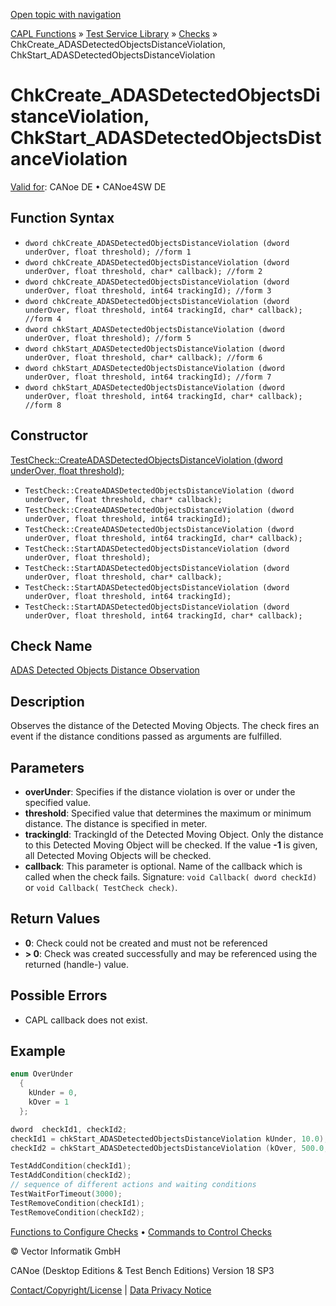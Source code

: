 [Open topic with navigation](../../../../../CANoeDEFamily.htm#Topics/CAPLFunctions/Test/Functions/CAPLfunctionChkCreateADASDetectedObjectsDistanceViolation.md)

[CAPL Functions](../../CAPLfunctions.md) » [Test Service Library](../CAPLfunctionsTSLOverview.md) » [Checks](../CAPLfunctionsTSLCheckOverview.md) » ChkCreate_ADASDetectedObjectsDistanceViolation, ChkStart_ADASDetectedObjectsDistanceViolation

# ChkCreate_ADASDetectedObjectsDistanceViolation, ChkStart_ADASDetectedObjectsDistanceViolation

[Valid for](../../../Shared/FeatureAvailability.md):  CANoe DE • CANoe4SW DE

## Function Syntax

- `dword chkCreate_ADASDetectedObjectsDistanceViolation (dword underOver, float threshold); //form 1`
- `dword chkCreate_ADASDetectedObjectsDistanceViolation (dword underOver, float threshold, char* callback); //form 2`
- `dword chkCreate_ADASDetectedObjectsDistanceViolation (dword underOver, float threshold, int64 trackingId); //form 3`
- `dword chkCreate_ADASDetectedObjectsDistanceViolation (dword underOver, float threshold, int64 trackingId, char* callback); //form 4`
- `dword chkStart_ADASDetectedObjectsDistanceViolation (dword underOver, float threshold); //form 5`
- `dword chkStart_ADASDetectedObjectsDistanceViolation (dword underOver, float threshold, char* callback); //form 6`
- `dword chkStart_ADASDetectedObjectsDistanceViolation (dword underOver, float threshold, int64 trackingId); //form 7`
- `dword chkStart_ADASDetectedObjectsDistanceViolation (dword underOver, float threshold, int64 trackingId, char* callback); //form 8`

## Constructor

[TestCheck::CreateADASDetectedObjectsDistanceViolation (dword underOver, float threshold);](../../../Shared/CAPL/General/ClassesAndObjects.md)

- `TestCheck::CreateADASDetectedObjectsDistanceViolation (dword underOver, float threshold, char* callback);`
- `TestCheck::CreateADASDetectedObjectsDistanceViolation (dword underOver, float threshold, int64 trackingId);`
- `TestCheck::CreateADASDetectedObjectsDistanceViolation (dword underOver, float threshold, int64 trackingId, char* callback);`
- `TestCheck::StartADASDetectedObjectsDistanceViolation (dword underOver, float threshold);`
- `TestCheck::StartADASDetectedObjectsDistanceViolation (dword underOver, float threshold, char* callback);`
- `TestCheck::StartADASDetectedObjectsDistanceViolation (dword underOver, float threshold, int64 trackingId);`
- `TestCheck::StartADASDetectedObjectsDistanceViolation (dword underOver, float threshold, int64 trackingId, char* callback);`

## Check Name

[ADAS Detected Objects Distance Observation](../../../TestCommands/CheckDescriptions/CDADASDetObjDistanceObservation.md)

## Description

Observes the distance of the Detected Moving Objects. The check fires an event if the distance conditions passed as arguments are fulfilled.

## Parameters

- **overUnder**: Specifies if the distance violation is over or under the specified value.
- **threshold**: Specified value that determines the maximum or minimum distance. The distance is specified in meter.
- **trackingId**: TrackingId of the Detected Moving Object. Only the distance to this Detected Moving Object will be checked. If the value **-1** is given, all Detected Moving Objects will be checked.
- **callback**: This parameter is optional. Name of the callback which is called when the check fails. Signature: `void Callback( dword checkId)` or `void Callback( TestCheck check)`.

## Return Values

- **0**: Check could not be created and must not be referenced
- **> 0**: Check was created successfully and may be referenced using the returned (handle-) value.

## Possible Errors

- CAPL callback does not exist.

## Example

```c
enum OverUnder
  {
    kUnder = 0,
    kOver = 1
  };

dword  checkId1, checkId2;
checkId1 = chkStart_ADASDetectedObjectsDistanceViolation kUnder, 10.0); // distance under 10m to any Detected Moving Object will trigger the check
checkId2 = chkStart_ADASDetectedObjectsDistanceViolation (kOver, 500.0, 2, 100); // distance over 500m from to Detected Moving Object with ID 100 will trigger the check

TestAddCondition(checkId1);
TestAddCondition(checkId2);
// sequence of different actions and waiting conditions
TestWaitForTimeout(3000);
TestRemoveCondition(checkId1);
TestRemoveCondition(checkId2);
```

[Functions to Configure Checks](../CAPLfunctionsTSLConfigurationFunctions.md) • [Commands to Control Checks](../CAPLfunctionsTSLCheckControlCommands.md)

© Vector Informatik GmbH

CANoe (Desktop Editions & Test Bench Editions) Version 18 SP3

[Contact/Copyright/License](../../../Shared/ContactCopyrightLicense.md) | [Data Privacy Notice](https://www.vector.com/int/en/company/get-info/privacy-policy/)